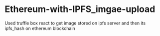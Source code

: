 # Ethereum-with-IPFS_imgae-upload
Used truffle box react to get image stored on ipfs server and then its ipfs_hash on ethereum blockchain
